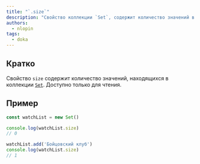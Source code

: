 ```yaml
---
title: "`.size`"
description: "Свойство коллекции `Set`, содержит количество значений в коллекции."
authors:
  - nlopin
tags:
  - doka
---
```


## Кратко

Свойство `size` содержит количество значений, находящихся в коллекции [`Set`](/js/set/). Доступно только для чтения.

## Пример

```js
const watchList = new Set()

console.log(watchList.size)
// 0

watchList.add('Бойцовский клуб')
console.log(watchList.size)
// 1
```
